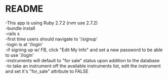 # README  

-This app is using Ruby 2.7.2 (rvm use 2.7.2)  
-bundle install  
-rails s  
-first time users should navigate to '/signup'  
-login is at '/login'  
-if signing up w/ FB, click "Edit My Info" and set a new password to be able to use '/login'   
-instruments will default to "for sale" status upon addition to the database  
-to take an instrument off the available instruments list, edit the instrument and set it's "for_sale" attribute to FALSE


